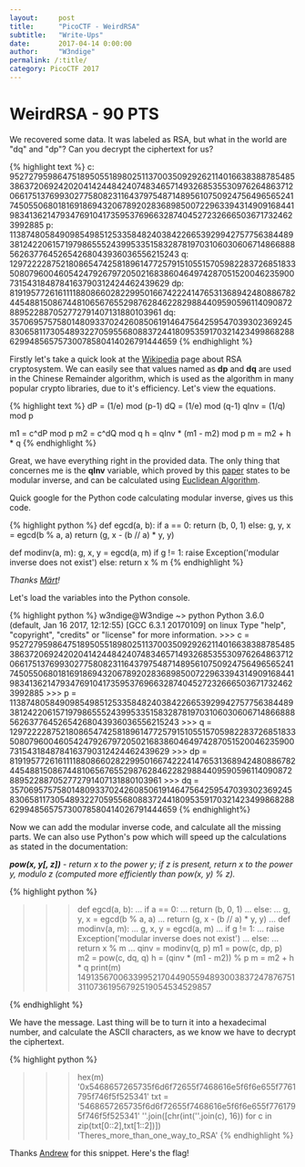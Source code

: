 ```yaml
---
layout:     post
title:      "PicoCTF - WeirdRSA"
subtitle:   "Write-Ups"
date:       2017-04-14 0:00:00
author:     "W3ndige"
permalink: /:title/
category: PicoCTF 2017
---
```

<h1>WeirdRSA - 90 PTS</h1>

<p>We recovered some data. It was labeled as RSA, but what in the world are "dq" and "dp"? Can you decrypt the ciphertext for us? </p>

{% highlight text %}
c: 95272795986475189505518980251137003509292621140166383887854853863720692420204142448424074834657149326853553097626486371206617513769930277580823116437975487148956107509247564965652417450550680181691869432067892028368985007229633943149091684419834136214793476910417359537696632874045272326665036717324623992885
p: 11387480584909854985125335848240384226653929942757756384489381242206157197986555243995335158328781970310603060671486688856263776452654268043936036556215243
q: 12972222875218086547425818961477257915105515705982283726851833508079600460542479267972050216838604649742870515200462359007315431848784163790312424462439629
dp: 8191957726161111880866028229950166742224147653136894248088678244548815086744810656765529876284622829884409590596114090872889522887052772791407131880103961
dq: 3570695757580148093370242608506191464756425954703930236924583065811730548932270595568088372441809535917032142349986828862994856575730078580414026791444659
{% endhighlight %}

<p>Firstly let's take a quick look at the <a href="https://en.wikipedia.org/wiki/RSA_(cryptosystem)">Wikipedia</a> page about RSA cryptosystem. We can easily see that values named as <b>dp</b> and <b>dq</b> are used in the Chinese Remainder algorithm,  which is used as the algorithm in many popular crypto libraries, due to it's efficiency. Let's view the equations. </p>

{% highlight text %}
dP = (1/e) mod (p-1)
dQ = (1/e) mod (q-1)
qInv = (1/q) mod p

m1 = c^dP mod p
m2 = c^dQ mod q
h = qInv * (m1 - m2) mod p
m = m2 + h * q
{% endhighlight %}

<p>Great, we have everything right in the provided data. The only thing that concernes me is the <b>qInv</b> variable, which proved by this <a href="http://www.di-mgt.com.au/crt_rsa.html">paper</a> states to be modular inverse, and can be calculated using <a href="http://www.di-mgt.com.au/euclidean.html">Euclidean Algorithm</a>. </p>

<p>Quick google for the Python code calculating modular inverse, gives us this code. </p>

{% highlight python %}
def egcd(a, b):
    if a == 0:
        return (b, 0, 1)
    else:
        g, y, x = egcd(b % a, a)
        return (g, x - (b // a) * y, y)

def modinv(a, m):
    g, x, y = egcd(a, m)
    if g != 1:
        raise Exception('modular inverse does not exist')
    else:
        return x % m
{% endhighlight %}

<p><i>Thanks <a href="http://stackoverflow.com/questions/4798654/modular-multiplicative-inverse-function-in-python">Märt</a>!</i></p>

<p>Let's load the variables into the Python console. </p>
{% highlight python %}
w3ndige@W3ndige ~> python
Python 3.6.0 (default, Jan 16 2017, 12:12:55)
[GCC 6.3.1 20170109] on linux
Type "help", "copyright", "credits" or "license" for more information.
>>> c = 95272795986475189505518980251137003509292621140166383887854853863720692420204142448424074834657149326853553097626486371206617513769930277580823116437975487148956107509247564965652417450550680181691869432067892028368985007229633943149091684419834136214793476910417359537696632874045272326665036717324623992885
>>> p = 11387480584909854985125335848240384226653929942757756384489381242206157197986555243995335158328781970310603060671486688856263776452654268043936036556215243
>>> q = 12972222875218086547425818961477257915105515705982283726851833508079600460542479267972050216838604649742870515200462359007315431848784163790312424462439629
>>> dp = 8191957726161111880866028229950166742224147653136894248088678244548815086744810656765529876284622829884409590596114090872889522887052772791407131880103961
>>> dq = 3570695757580148093370242608506191464756425954703930236924583065811730548932270595568088372441809535917032142349986828862994856575730078580414026791444659
{% endhighlight%}

<p>Now we can add the modular inverse code, and calculate all the missing parts. We can also use Python's pow which will speed up the calculations as stated in the documentation: </p>

<p><i><b>pow(x, y[, z])</b> - return x to the power y; if z is present, return x to the power y, modulo z (computed more efficiently than pow(x, y) % z).</i></p>

{% highlight python %}
>>> def egcd(a, b):
...     if a == 0:
...         return (b, 0, 1)
...     else:
...         g, y, x = egcd(b % a, a)
...         return (g, x - (b // a) * y, y)
...
>>> def modinv(a, m):
...     g, x, y = egcd(a, m)
...     if g != 1:
...         raise Exception('modular inverse does not exist')
...     else:
...         return x % m
...
>>> qinv = modinv(q, p)
>>> m1 = pow(c, dp, p)
>>> m2 = pow(c, dq, q)
>>> h = (qinv * (m1 - m2)) % p
>>> m = m2 + h * q
>>> print(m)
149135670063399521704490559489300383724787675131107361956792519054534529857

{% endhighlight %}

<p>We have the message. Last thing will be to turn it into a hexadecimal number, and calculate the ASCII characters, as we know we have to decrypt the ciphertext. </p>

{% highlight python %}
>>> hex(m)
'0x5468657265735f6d6f72655f7468616e5f6f6e655f7761795f746f5f525341'
>>> txt = '5468657265735f6d6f72655f7468616e5f6f6e655f7761795f746f5f525341'
>>> ''.join([chr(int(''.join(c), 16)) for c in zip(txt[0::2],txt[1::2])])
'Theres_more_than_one_way_to_RSA'
{% endhighlight %}


<p>Thanks <a href="http://stackoverflow.com/questions/9641440/convert-from-ascii-string-encoded-in-hex-to-plain-ascii">Andrew</a> for this snippet. Here's the flag! </p>
